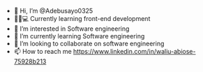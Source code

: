 - 👋 Hi, I’m @Adebusayo0325
- 🧑‍💻💻 Currently learning front-end development
- 👀 I’m interested in Software engineering
- 🌱 I’m currently learning Software engineering
- 💞️ I’m looking to collaborate on software engineering
- 📫 How to reach me 
https://www.linkedin.com/in/waliu-abiose-75928b213
<!---
Adebusayo0325/Adebusayo0325 is a ✨ special ✨ repository because its `README.md` (this file) appears on your GitHub profile.
You can click the Preview link to take a look at your changes.
--->
